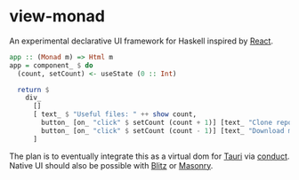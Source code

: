 # view-monad

An experimental declarative UI framework for Haskell inspired by [React](https://github.com/facebook/react).

```hs
app :: (Monad m) => Html m
app = component_ $ do
  (count, setCount) <- useState (0 :: Int)

  return $
    div_
      []
      [ text_ $ "Useful files: " ++ show count,
        button_ [on_ "click" $ setCount (count + 1)] [text_ "Clone repo!"],
        button_ [on_ "click" $ setCount (count - 1)] [text_ "Download meme!"]
      ]
```

The plan is to eventually integrate this as a virtual dom for [Tauri](https://tauri.app) via [conduct](https://github.com/matthunz/conduct/).
Native UI should also be possible with [Blitz](https://github.com/DioxusLabs/blitz) or [Masonry](https://github.com/linebender/xilem).
